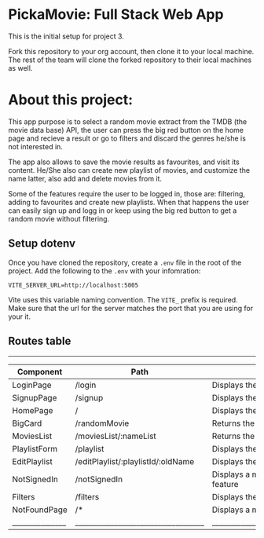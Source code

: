 # PickaMovie: Full Stack Web App

This is the initial setup for project 3.

Fork this repository to your org account, then clone it to your local machine.
The rest of the team will clone the forked repository to their local machines as well.

# About this project:

This app purpose is to select a random movie extract from the TMDB (the movie data base) API, the user can press the big red button on the home page
and recieve a result or go to filters and discard the genres he/she is not interested in.

The app also allows to save the movie results as favourites, and visit its content. He/She also can create new playlist of movies, and customize the name latter, also add and delete movies from it.

Some of the features require the user to be logged in, those are: filtering, adding to favourites and create new playlists. 
When that happens the user can easily sign up and logg in or keep using the big red button to get a random movie without filtering.




## Setup dotenv
Once you have cloned the repository, create a `.env` file in the root of the project.
Add the following to the `.env` with your infomration:
```
VITE_SERVER_URL=http://localhost:5005
```
Vite uses this variable naming convention. The `VITE_` prefix is required. Make sure that the url for the server matches the port that you are using for your it.

## Routes table 
 ____________________________________________________________________________________________________________________________________
|   Component   |                Path                |                                   Description                                   |
|---------------|------------------------------------|---------------------------------------------------------------------------------|
|   LoginPage   |              /login                | Displays the login form                                                         |
|   SignupPage  |              /signup               | Displays the sign up form                                                       |
|   HomePage    |              /                     | Displays the home page with the movie picker button                             |
|   BigCard     |              /randomMovie          | Returns the movie picked from filters or button                                 |
|   MoviesList  |        /moviesList/:nameList       | Returns the content of the selected playlist                                    |
|  PlaylistForm |              /playlist             | Displays the form to create a new playlist                                      |
|  EditPlaylist | /editPlaylist/:playlistId/:oldName | Displays the form to edit the selected playlist                                 |
|  NotSignedIn  |              /notSignedIn          | Displays a message when a not logged in user selects an only logged in feature  |
|    Filters    |              /filters              | Displays the page with the genres to filter by                                  |
|  NotFoundPage |              /*                    | Displays a message when the route doesn't exists                                |
|_______________|____________________________________|_________________________________________________________________________________|